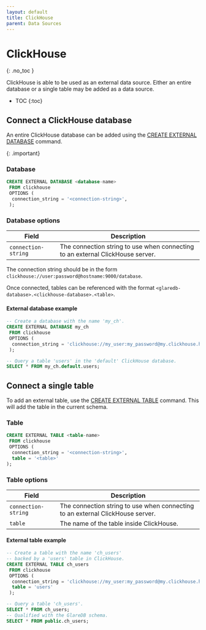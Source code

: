 ```yaml
---
layout: default
title: ClickHouse
parent: Data Sources
---
```


<!-- markdownlint-disable MD022 -->

<!-- prettier-ignore-start -->
# ClickHouse
{: .no_toc }
<!-- prettier-ignore-end -->

<!-- markdownlint-enable MD022 -->

ClickHouse is able to be used as an external data source. Either an entire
database or a single table may be added as a data source.

<!-- prettier-ignore-start -->

- TOC
{:toc}
<!-- prettier-ignore-end -->

## Connect a ClickHouse database

An entire ClickHouse database can be added using the [CREATE EXTERNAL DATABASE]
command.

{: .important}

### Database

```sql
CREATE EXTERNAL DATABASE <database-name>
 FROM clickhouse
 OPTIONS (
  connection_string = '<connection-string>',
 );
```

### Database options

| Field               | Description                                                                    |
| ------------------- | ------------------------------------------------------------------------------ |
| `connection-string` | The connection string to use when connecting to an external ClickHouse server. |

The connection string should be in the form `clickhouse://user:password@hostname:9000/database`.

Once connected, tables can be referenced with the format
`<glaredb-database>.<clickhouse-database>.<table>`.

#### External database example

```sql
-- Create a database with the name 'my_ch'.
CREATE EXTERNAL DATABASE my_ch
 FROM clickhouse
 OPTIONS (
  connection_string = 'clickhouse://my_user:my_password@my.clickhouse.host:9000/default'
 );

-- Query a table 'users' in the 'default' ClickHouse database.
SELECT * FROM my_ch.default.users;
```

## Connect a single table

To add an external table, use the [CREATE EXTERNAL TABLE] command. This will add
the table in the current schema.

### Table

```sql
CREATE EXTERNAL TABLE <table-name>
 FROM clickhouse
 OPTIONS (
  connection_string = '<connection-string>',
  table = '<table>'
);
```

### Table options

| Field               | Description                                                                    |
| ------------------- | ------------------------------------------------------------------------------ |
| `connection-string` | The connection string to use when connecting to an external ClickHouse server. |
| `table`             | The name of the table inside ClickHouse.                                       |

#### External table example

```sql
-- Create a table with the name 'ch_users'
-- backed by a 'users' table in ClickHouse.
CREATE EXTERNAL TABLE ch_users
 FROM clickhouse
 OPTIONS (
  connection_string = 'clickhouse://my_user:my_password@my.clickhouse.host:9000/default',
  table = 'users'
 );

-- Query a table 'ch_users'.
SELECT * FROM ch_users;
-- Qualified with the GlareDB schema.
SELECT * FROM public.ch_users;
```

<!-- markdownlint-disable line-length -->

[CREATE EXTERNAL TABLE]: /glaredb/sql-commands/create-external-table
[CREATE EXTERNAL DATABASE]: /glaredb/sql-commands/create-external-database

<!-- markdownlint-enable line-length -->
